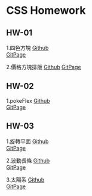 # CSS Homework

## HW-01
1.四色方塊
  [Github](https://github.com/AaronCHH/CSS_HW/blob/gh-pages/hw01/hw01_1/index.html)  
  [GitPage](https://aaronchh.github.io/CSS_HW/hw01/hw01_1/)  

2.價格方塊排版
  [Github](https://github.com/AaronCHH/CSS_HW/blob/gh-pages/hw01/hw01_2/index.html)
  [GitPage](https://aaronchh.github.io/CSS_HW/hw01/hw01_2/)   
    

## HW-02
1.pokeFlex
  [Github](https://github.com/AaronCHH/CSS_HW/blob/gh-pages/hw02/hw02_1/index.html)    
  [GitPage](https://aaronchh.github.io/CSS_HW/hw02/hw02_1/)  

## HW-03
1.旋轉平面
  [Github](https://github.com/AaronCHH/CSS_HW/blob/gh-pages/hw03/hw03_1/index.html)     
  [GitPage](https://aaronchh.github.io/CSS_HW/hw03/hw03_1/)  

2.波動長條
  [Github](https://github.com/AaronCHH/CSS_HW/blob/gh-pages/hw03/hw03_2/index.html)     
  [GitPage](https://aaronchh.github.io/CSS_HW/hw03/hw03_2/)  

3.太陽系
  [Github](https://github.com/AaronCHH/CSS_HW/blob/gh-pages/hw03/hw03_3/index.html)     
  [GitPage](https://aaronchh.github.io/CSS_HW/hw03/hw03_3/)  